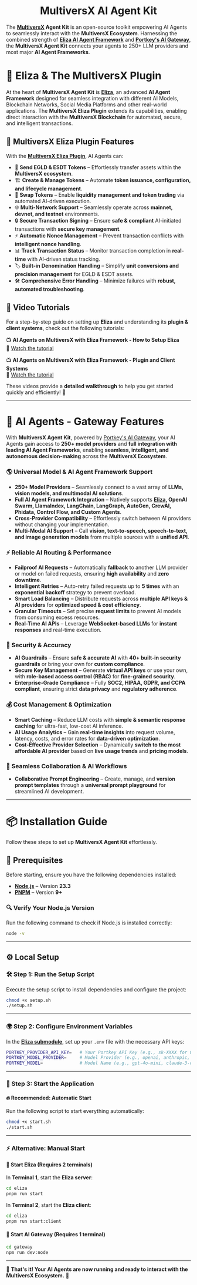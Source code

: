 <div align="center">

# MultiversX AI Agent Kit

</div>

The **[MultiversX](https://multiversx.com/) Agent Kit** is an open-source toolkit empowering AI Agents to seamlessly interact with the **MultiversX Ecosystem**. Harnessing the combined strength of **[Eliza AI Agent Framework](https://github.com/multiversx/eliza)** and **[Portkey's AI Gateway](https://github.com/multiversx/gateway/)**, the **MultiversX Agent Kit** connects your agents to 250+ LLM providers and most major **AI Agent Frameworks**.

# 🤖 Eliza & The MultiversX Plugin  

At the heart of **MultiversX Agent Kit** is [**Eliza**](https://github.com/multiversx/eliza), an advanced **AI Agent Framework** designed for seamless integration with different AI Models, Blockchain Networks, Social Media Platforms and other real-world applications. The **MultiversX Eliza Plugin** extends its capabilities, enabling direct interaction with the **MultiversX Blockchain** for automated, secure, and intelligent transactions.  

## 🔌 MultiversX Eliza Plugin Features  
With the **[MultiversX Eliza Plugin](https://github.com/multiversx/eliza/tree/develop/packages/plugin-multiversx)**, AI Agents can:  
- 💸 **Send EGLD & ESDT Tokens** – Effortlessly transfer assets within the **MultiversX ecosystem**.  
- 🏗 **Create & Manage Tokens** – Automate **token issuance, configuration, and lifecycle management**.  
- 🔄 **Swap Tokens** – Enable **liquidity management and token trading** via automated AI-driven execution.  
- 🌐 **Multi-Network Support** – Seamlessly operate across **mainnet, devnet, and testnet** environments.  
- 🔒 **Secure Transaction Signing** – Ensure **safe & compliant** AI-initiated transactions with **secure key management**.  
- ⚡ **Automatic Nonce Management** – Prevent transaction conflicts with **intelligent nonce handling**.  
- 📊 **Track Transaction Status** – Monitor transaction completion in **real-time** with AI-driven status tracking.  
- 🏷 **Built-in Denomination Handling** – Simplify **unit conversions and precision management** for EGLD & ESDT assets.  
- 🛠 **Comprehensive Error Handling** – Minimize failures with **robust, automated troubleshooting**.   

## 🎥 Video Tutorials  

For a step-by-step guide on setting up **Eliza** and understanding its **plugin & client systems**, check out the following tutorials:  

📺 **AI Agents on MultiversX with Eliza Framework - How to Setup Eliza**  
🔗 [Watch the tutorial](https://www.youtube.com/watch?v=vf-umucBhPI)  

📺 **AI Agents on MultiversX with Eliza Framework - Plugin and Client Systems**  
🔗 [Watch the tutorial](https://www.youtube.com/watch?v=G-GPnjD-kMU)  

These videos provide a **detailed walkthrough** to help you get started quickly and efficiently! 🚀  

---

# 🚀 AI Agents - Gateway Features  
With **MultiversX Agent Kit**, powered by [Portkey's AI Gateway](https://github.com/multiversx/gateway/), your AI Agents gain access to **250+ model providers** and **full integration with leading AI Agent Frameworks**, enabling **seamless, intelligent, and autonomous decision-making** across the **MultiversX Ecosystem**.  

### 🌎 Universal Model & AI Agent Framework Support  
- **250+ Model Providers** – Seamlessly connect to a vast array of **LLMs, vision models, and multimodal AI solutions**.  
- **Full AI Agent Framework Integration** – Natively supports **[Eliza](https://github.com/multiversx/eliza), OpenAI Swarm, LlamaIndex, LangChain, LangGraph, AutoGen, CrewAI, Phidata, Control Flow, and Custom Agents**.  
- **Cross-Provider Compatibility** – Effortlessly switch between AI providers without changing your implementation.  
- **Multi-Modal AI Support** – Call **vision, text-to-speech, speech-to-text, and image generation models** from multiple sources with a **unified API**.  

### ⚡ Reliable AI Routing & Performance  
- **Failproof AI Requests** – Automatically **fallback** to another LLM provider or model on failed requests, ensuring **high availability** and **zero downtime**.  
- **Intelligent Retries** – Auto-retry failed requests up to **5 times** with an **exponential backoff** strategy to prevent overload.  
- **Smart Load Balancing** – Distribute requests across **multiple API keys & AI providers** for **optimized speed & cost efficiency**.  
- **Granular Timeouts** – Set precise **request limits** to prevent AI models from consuming excess resources.  
- **Real-Time AI APIs** – Leverage **WebSocket-based LLMs** for **instant responses** and real-time execution.  

### 🔐 Security & Accuracy  
- **AI Guardrails** – Ensure **safe & accurate AI** with **40+ built-in security guardrails** or bring your own for **custom compliance**.  
- **Secure Key Management** – Generate **virtual API keys** or use your own, with **role-based access control (RBAC)** for **fine-grained security**.  
- **Enterprise-Grade Compliance** – Fully **SOC2, HIPAA, GDPR, and CCPA compliant**, ensuring strict **data privacy** and **regulatory adherence**.  

### 💰 Cost Management & Optimization  
- **Smart Caching** – Reduce LLM costs with **simple & semantic response caching** for ultra-fast, low-cost AI inference.  
- **AI Usage Analytics** – Gain **real-time insights** into request volume, latency, costs, and error rates for **data-driven optimization**.  
- **Cost-Effective Provider Selection** – Dynamically **switch to the most affordable AI provider** based on **live usage trends** and **pricing models**.  

### 🤝 Seamless Collaboration & AI Workflows  
- **Collaborative Prompt Engineering** – Create, manage, and **version prompt templates** through a **universal prompt playground** for streamlined AI development.  

---

# 📦 Installation Guide  

Follow these steps to set up **MultiversX Agent Kit** effortlessly.  

## 🚀 Prerequisites  

Before starting, ensure you have the following dependencies installed:  

- **[Node.js](https://docs.npmjs.com/downloading-and-installing-node-js-and-npm)** – Version **23.3**  
- **[PNPM](https://pnpm.io/installation)** – Version **9+**  

### 🔍 Verify Your Node.js Version  
Run the following command to check if Node.js is installed correctly:  
```sh
node -v
```

---

## ⚙️ Local Setup  

### 🛠 Step 1: Run the Setup Script  
Execute the setup script to install dependencies and configure the project:  
```sh
chmod +x setup.sh
./setup.sh
```

---

### 🌍 Step 2: Configure Environment Variables  
In the **[Eliza submodule](https://github.com/multiversx/eliza)**, set up your `.env` file with the necessary API keys:  

```sh
PORTKEY_PROVIDER_API_KEY=   # Your Portkey API Key (e.g., sk-XXXX for OpenAI)
PORTKEY_MODEL_PROVIDER=     # Model Provider (e.g., openai, anthropic, deepseek, etc.)
PORTKEY_MODEL=              # Model Name (e.g., gpt-4o-mini, claude-3-opus-20240229, deepseek-chat, etc.)
```

---

### 🚀 Step 3: Start the Application  

#### 🔥 Recommended: Automatic Start  
Run the following script to start everything automatically:  
```sh
chmod +x start.sh
./start.sh
```

---

### ⚡ Alternative: Manual Start  

#### 🧠 **Start Eliza** (Requires 2 terminals)  

In **Terminal 1**, start the **Eliza server**:  
```sh
cd eliza
pnpm run start
```

In **Terminal 2**, start the **Eliza client**:  
```sh
cd eliza
pnpm run start:client
```

#### 🌉 **Start AI Gateway** (Requires 1 terminal)  
```sh
cd gateway
npm run dev:node
```

---

🎉 **That's it! Your AI Agents are now running and ready to interact with the MultiversX Ecosystem.** 🚀  
